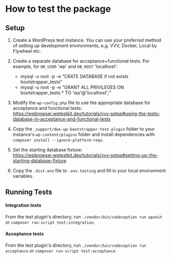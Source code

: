 # How to test the package

## Setup

1) Create a WordPress test instance. You can use your preferred method of setting up development environments, e.g. VVV, Docker, Local by Flywheel etc.
1) Create a separate database for acceptance+functional tests. For example, for `DB_USER` 'wp' and `DB_HOST` 'localhost':

   * mysql -u root -p -e "CRATE DATABASE if not exists bootstrapper_tests"
   * mysql -u root -p -e "GRANT ALL PRIVILEGES ON bootstrapper_tests.* TO 'wp'@'localhost';"
   
1) Modify the `wp-config.php` file to use the appropriate database for acceptance and functional tests: https://wpbrowser.wptestkit.dev/tutorials/vvv-setup#using-the-tests-database-in-acceptance-and-functional-tests
1) Copy the `_support/dws-wp-bootstrapper-test-plugin` folder to your instance's `wp-content/plugins` folder and install dependencies with `composer install --ignore-platform-reqs`.
1) Set the starting database fixture: https://wpbrowser.wptestkit.dev/tutorials/vvv-setup#setting-up-the-starting-database-fixture
1) Copy the `.dist.env` file to `.env.testing` and fill in your local environment variables.


## Running Tests

#### Integration tests

From the test plugin's directory, run `./vendor/bin/codeception run wpunit` or `composer run-script test:integration`.

#### Acceptance tests

From the test plugin's directory, run `./vendor/bin/codeception run acceptance` or `composer run-script test:acceptance`.
